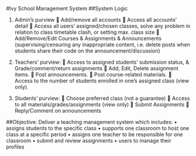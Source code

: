 #Ivy School Management System
##System Logic
1.	Admin’s purview
	Add/remove all accounts
	Access all accounts’ detail
	Access all users’ assigned/chosen classes, solve any problem in relation to class timetable clash, or setting max. class size
	Add/Remove/Edit Courses & Assignments & Announcements (supervising/censuring any inappropriate content, i.e. delete posts when students share their code on the announcement/discussion) 

2.	Teachers’ purview:
	Access to assigned students’ submission status, & Grade/comment/return assignments
	Add, Edit, Delete assignment items.
	Post announcements.
	Post course-related materials.
	Access to the number of students enrolled in one’s assigned class (view only).

3.	Students’ purview:
	Choose preferred class (not a guarantee)
	Access to all materials/grades/assignments (view only)
	Submit Assignments
	Reply/Comment on announcements

##Objective: Deliver a teaching management system which includes:
•	assigns students to the specific class
•	supports one classroom to host one class at a specific period
•	assigns one teacher to be responsible for one classroom
•	submit and review assignments
•	users to manage their profiles

